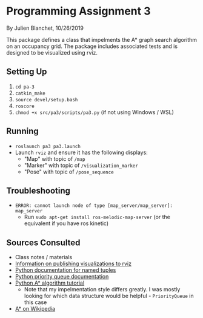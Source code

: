 # Programming Assignment 3

By Julien Blanchet, 10/26/2019

This package defines a class that impelments the A* graph search algorithm on an occupancy grid. The package includes associated tests and is designed to be visualized using rviz.

## Setting Up

1. `cd pa-3`
2. `catkin_make`
3. `source devel/setup.bash`
4. `roscore`
5. `chmod +x src/pa3/scripts/pa3.py` (if not using Windows / WSL)

## Running

* `roslaunch pa3 pa3.launch`
* Launch `rviz` and ensure it has the following displays:
  * "Map" with topic of `/map`
  * "Marker" with topic of `/visualization_marker`
  * "Pose" with topic of `/pose_sequence`
  
## Troubleshooting

* `ERROR: cannot launch node of type [map_server/map_server]: map_server`
  * Run `sudo apt-get install ros-melodic-map-server` (or the equivalent if you have ros kinetic)

## Sources Consulted

* Class notes / materials
* [Information on publishing visualizations to rviz](https://github.com/cse481sp17/cse481c/wiki/Lab-12:-Creating-Custom-Visualizations-in-RViz-using-Markers)
* [Python documentation for named tuples](https://docs.python.org/2/library/collections.html#collections.namedtuple)
* [Python priority queue documentation](https://docs.python.org/2/library/queue.html)
* [Python A* algorithm tutorial](https://www.simplifiedpython.net/a-star-algorithm-python-tutorial/)
  * Note that my impelmentation style differs greatly. I was mostly looking for which data structure would be helpful - `PriorityQueue` in this case
* [A* on Wikipedia](https://en.wikipedia.org/wiki/A*_search_algorithm
)
  